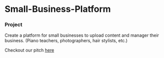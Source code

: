# Small-Business-Platform

### Project

Create a platform for small businesses to upload content and manager their business. (Piano teachers, photographers, hair stylists, etc.)

Checkout our pitch [here](https://docs.google.com/document/d/1QhQwb1LIWYsbP8iNyFxQRPaH-WvLegH5478DBRnpbjI/edit?usp=sharing)
